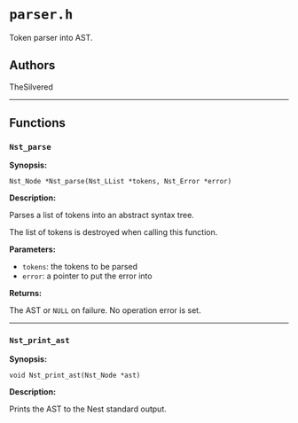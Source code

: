 # `parser.h`

Token parser into AST.

## Authors

TheSilvered

---

## Functions

### `Nst_parse`

**Synopsis:**

```better-c
Nst_Node *Nst_parse(Nst_LList *tokens, Nst_Error *error)
```

**Description:**

Parses a list of tokens into an abstract syntax tree.

The list of tokens is destroyed when calling this function.

**Parameters:**

- `tokens`: the tokens to be parsed
- `error`: a pointer to put the error into

**Returns:**

The AST or `NULL` on failure. No operation error is set.

---

### `Nst_print_ast`

**Synopsis:**

```better-c
void Nst_print_ast(Nst_Node *ast)
```

**Description:**

Prints the AST to the Nest standard output.
